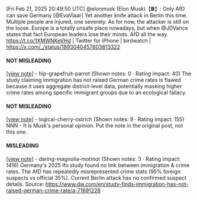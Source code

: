 [Fri Feb 21, 2025 20:49:50 UTC] @elonmusk (Elon Musk)【𝗕】: Only AfD can save Germany [@EvaVlaar] Yet another knife attack in Berlin this time. Multiple people are injured, one severely. As for now, the attacker is still on the loose. Europe is a totally unsafe place nowadays, but when @JDVance states that fact European leaders lose their minds. AfD all the way. https://t.co/1XMWNKeVHd | Twitter for iPhone | birdwatch | https://x.com/_/status/1893040457803813322

#### NOT MISLEADING

[[view note]](https://x.com/i/birdwatch/n/1893059316501918125) - hip-grapefruit-parrot (Shown notes: 0 · Rating impact: 40)
The study claiming immigration has not raised German crime rates is flawed because it uses aggregate district-level data, potentially masking higher crime rates among specific immigrant groups due to an ecological fallacy. 

#### NOT MISLEADING

[[view note]](https://x.com/i/birdwatch/n/1893050100940947640) - logical-cherry-ostrich (Shown notes: 9 · Rating impact: 155)
NNN - It is Musk's personal opinion. Put the note in the original  post, not this one. 

#### MISLEADING

[[view note]](https://x.com/i/birdwatch/n/1893047705288745091) - daring-magnolia-motmot (Shown notes: 3 · Rating impact: 1416)
Germany's 2025 ifo study found no link between immigration & crime rates. The AfD has repeatedly misrepresented crime stats (95% foreign suspects vs official 35%). Current Berlin attack has no confirmed suspect details.
Source: https://www.dw.com/en/study-finds-immigration-has-not-raised-german-crime-rate/a-71691228

